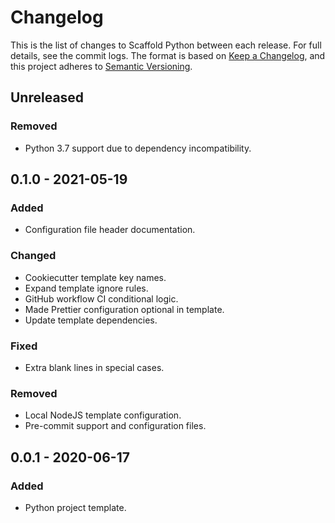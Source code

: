 # Changelog

This is the list of changes to Scaffold Python between each release. For full
details, see the commit logs. The format is based on
[Keep a Changelog](https://keepachangelog.com/en/1.0.0/), and this project
adheres to [Semantic Versioning](https://semver.org/spec/v2.0.0.html).

## Unreleased

### Removed

- Python 3.7 support due to dependency incompatibility.

## 0.1.0 - 2021-05-19

### Added

- Configuration file header documentation.

### Changed

- Cookiecutter template key names.
- Expand template ignore rules.
- GitHub workflow CI conditional logic.
- Made Prettier configuration optional in template.
- Update template dependencies.

### Fixed

- Extra blank lines in special cases.

### Removed

- Local NodeJS template configuration.
- Pre-commit support and configuration files.

## 0.0.1 - 2020-06-17

### Added

- Python project template.
